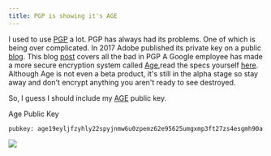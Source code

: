 ```yaml
---
title: PGP is showing it's AGE
---
```


I used to use [PGP](https://en.wikipedia.org/wiki/Pretty_Good_Privacy) a lot.  PGP has always had its problems. One of which is being over complicated. In 2017 Adobe published its private key on a public [blog](https://arstechnica.com/information-technology/2017/09/in-spectacular-fail-adobe-security-team-posts-private-pgp-key-on-blog/). This blog [post](https://latacora.micro.blog/2019/07/16/the-pgp-problem.html) covers all the bad in PGP A Google employee has made a more secure encryption system called [Age](https://github.com/FiloSottile/age),read the specs yourself [here](http://bit.ly/2t225DS).  Although Age is not even a beta product, it's still in the alpha stage so stay away and don't encrypt anything you aren't ready to see destroyed.

So, I guess I should include my [AGE](https://github.com/FiloSottile/age) public key.

Age Public Key

`pubkey: age19eyljfzyhly22spyjnmw6u0zpemz62e95625umgxmp3ft27zs4esgmh90a`

![](https://res.cloudinary.com/paulportfolio/image/upload/c_fit,q_auto,f_auto,dpr_auto/v1575916808/Signature/Paul-Applegate-blog-maybe-last.png)


